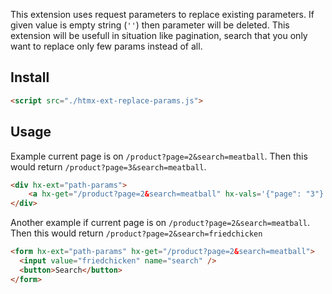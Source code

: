 This extension uses request parameters to replace existing parameters. If given value is empty string (`''`) then parameter will be deleted. This extension will be usefull in situation like pagination, search that you only want to replace only few params instead of all.

## Install

```html
<script src="./htmx-ext-replace-params.js">
```

## Usage

Example current page is on `/product?page=2&search=meatball`. Then this would return `/product?page=3&search=meatball`.

```html
<div hx-ext="path-params">
    <a hx-get="/product?page=2&search=meatball" hx-vals='{"page": "3"}'>Next</div>
</div>
```

Another example if current page is on `/product?page=2&search=meatball`. Then this would return `/product?page=2&search=friedchicken`

```html
<form hx-ext="path-params" hx-get="/product?page=2&search=meatball">
  <input value="friedchicken" name="search" />
  <button>Search</button>
</form>
```

